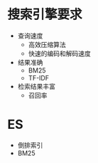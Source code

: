 

# 搜索引擎要求

- 查询速度
  - 高效压缩算法
  - 快速的编码和解码速度
- 结果准确
  - BM25
  - TF-IDF
- 检索结果丰富
  - 召回率

# ES 

- 倒排索引
- BM25

